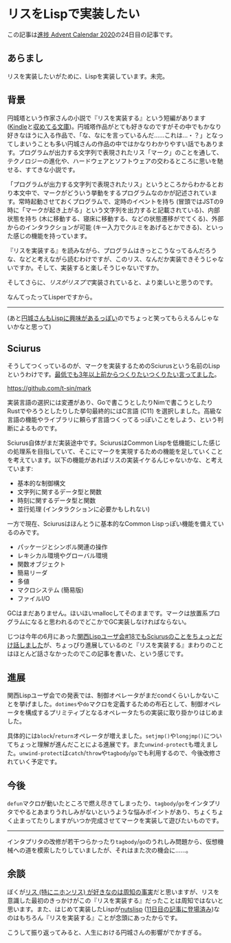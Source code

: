 # リスをLispで実装したい

この記事は[進捗 Advent Calendar 2020](https://github.com/t-sin/shinchoku-advent-calendar-2020)の24日目の記事です。

## あらまし

リスを実装したいがために、Lispを実装しています。未完。

## 背景

円城塔という作家さんの小説で『リスを実装する』という短編があります ([Kindle](https://www.amazon.co.jp/dp/B00WGS4L18/)と[収めてる文庫](https://www.amazon.co.jp/dp/4309416357/))。円城塔作品がとても好きなのですがその中でもかなり好きなほうに入る作品で、「な、なにを言っているんだ……これは…・？」となってしまいうことも多い円城さんの作品の中ではかなりわかりやすい話でもあります。プログラムが出力する文字列で表現されたリス「マーク」のことを通して、テクノロジーの進化や、ハードウェアとソフトウェアの交わるところに思いを馳せる、すてきな小説です。

「プログラムが出力する文字列で表現されたリス」というところからわかるとおり本文中で、マークがどういう挙動をするプログラムなのかが記述されています。常時起動させておくプログラムで、定時のイベントを持ち (冒頭ではJSTの9時に「マークが起き上がる」という文字列を出力すると記載されている)、内部状態を持ち (木に移動する、寝床に移動する、などの状態遷移がでてくる)、外部からのインタラクションが可能 (キー入力でクルミをあげるとかできる)、といった感じの機能を持っています。

『リスを実装する』を読みながら、プログラムはきっとこうなってるんだろうな、などと考えながら読むわけですが、このリス、なんだか実装できそうじゃないですか。そして、実装すると楽しそうじゃないですか。

そしてさらに、*リスがリスプで*実装されていると、より楽しいと思うのです。

なんてったってLisperですから。

---

(あと[円城さんもLispに興味があるっぽい](https://twitter.com/search?q=from%3Asin_clav%20%E3%83%AA%E3%82%B9%E3%82%92%E5%AE%9F%E8%A3%85&src=typed_query&f=live)のでちょっと笑ってもらえるんじゃないかなと思って)

## Sciurus

そうしてつくっているのが、マークを実装するためのSciurusという名前のLispというわけです。[最低でも3年以上前からつくりたいつくりたい言ってました](https://twitter.com/search?q=from%3Asin_clav%20%E3%83%AA%E3%82%B9%E3%82%92%E5%AE%9F%E8%A3%85&src=typed_query&f=live)。

https://github.com/t-sin/mark

実装言語の選択には変遷があり、Goで書こうとしたりNimで書こうとしたりRustでやろうとしたりした挙句最終的にはC言語 (C11) を選択しました。高級な言語の機能やライブラリに頼らず言語つくってるっぽいことをしよう、という判断によるものです。

Sciurus自体がまだ実装途中です。SciurusはCommon Lispを低機能にした感じの処理系を目指していて、そこにマークを実現するための機能を足していくことを考えています。以下の機能があればリスの実装イケるんじゃないかな、と考えています:

- 基本的な制御構文
- 文字列に関するデータ型と関数
- 時刻に関するデータ型と関数
- 並行処理 (インタラクションに必要かもしれない)

一方で現在、Sciurusはほんとうに基本的なCommon Lispっぽい機能を備えているのみです。

- パッケージとシンボル関連の操作
- レキシカル環境やグローバル環境
- 関数オブジェクト
- 簡易リーダ
- 多値
- マクロシステム (簡易版)
- ファイルI/O

GCはまだありません。ほいほいmallocしてそのままです。マークは放置系プログラムになると思われるのでどこかでGC実装しなければならない。

じつは今年の6月にあった[関西Lispユーザ会#18でもSciurusのことをちょっとだけ話しました](https://www.slideshare.net/t-sin/common-lisp-236311483)が、ちょっぴり進展しているのと『リスを実装する』まわりのことはほとんど話さなかったのでこの記事を書いた、という感じです。

## 進展

関西Lispユーザ会での発表では、制御オペレータがまだcondくらいしかないことを挙げました。`dotimes`や`do`マクロを定義するための布石として、制御オペレータを構成するプリミティブとなるオペレータたちの実装に取り掛かりはじめました。

具体的には`block`/`return`オペレータが増えました。`setjmp()`や`longjmp()`についてちょっと理解が進んだことによる進展です。また`unwind-protect`も増えました。`unwind-protect`は`catch`/`throw`や`tagbody`/`go`でも利用するので、今後改修されていく予定です。

## 今後

`defun`マクロが動いたところで燃え尽きてしまったり、`tagbody`/`go`をインタプリタでやるとあまりうれしみがないというような悩みポイントがあり、ちょくちょく止まってたりしますがいつか完成させてマークを実装して遊びたいものです。

---

インタプリタの改修が若干つらかったり`tagbody`/`go`のうれしみ問題から、仮想機械への道を模索したりしていましたが、それはまた次の機会に……。

## 余談

ぼくが[リス (特にニホンリス) が好きなのは周知の事実](https://photos.google.com/share/AF1QipOxptB09ef9xLzvuDkI1zpUX4F2nIyg-sxPjCwBOtwzs0j2Jqy03F0Z-0esQZ-UEA?key=bGJadWM0R2FMaU9lXzBUcFZlWW84Z3ZwZGZjWENR)だと思いますが、リスを意識した最初のきっかけがこの『リスを実装する』だったことは周知ではないと思います。また、はじめて実装したLispが[nutslisp](https://github.com/t-sin/nutslisp) ([11日目の記事に登場済み](2020-12-11.md))なのはもちろん『リスを実装する』ことが念頭にあったからです。

こうして振り返ってみると、人生における円城さんの影響がでかすぎる。
